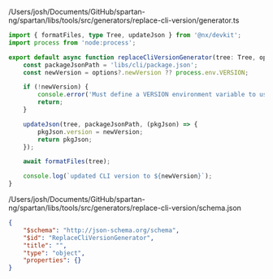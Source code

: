 /Users/josh/Documents/GitHub/spartan-ng/spartan/libs/tools/src/generators/replace-cli-version/generator.ts
```typescript
import { formatFiles, type Tree, updateJson } from '@nx/devkit';
import process from 'node:process';

export default async function replaceCliVersionGenerator(tree: Tree, options?: { newVersion: string }): Promise<void> {
	const packageJsonPath = 'libs/cli/package.json';
	const newVersion = options?.newVersion ?? process.env.VERSION;

	if (!newVersion) {
		console.error('Must define a VERSION environment variable to use with this script.');
		return;
	}

	updateJson(tree, packageJsonPath, (pkgJson) => {
		pkgJson.version = newVersion;
		return pkgJson;
	});

	await formatFiles(tree);

	console.log(`updated CLI version to ${newVersion}`);
}

```
/Users/josh/Documents/GitHub/spartan-ng/spartan/libs/tools/src/generators/replace-cli-version/schema.json
```json
{
	"$schema": "http://json-schema.org/schema",
	"$id": "ReplaceCliVersionGenerator",
	"title": "",
	"type": "object",
	"properties": {}
}

```
